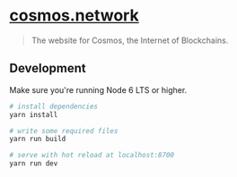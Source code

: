 # [cosmos.network](https://cosmos.network)

> The website for Cosmos, the Internet of Blockchains.

## Development

Make sure you're running Node 6 LTS or higher.

``` bash
# install dependencies
yarn install

# write some required files
yarn run build

# serve with hot reload at localhost:8700
yarn run dev
```
